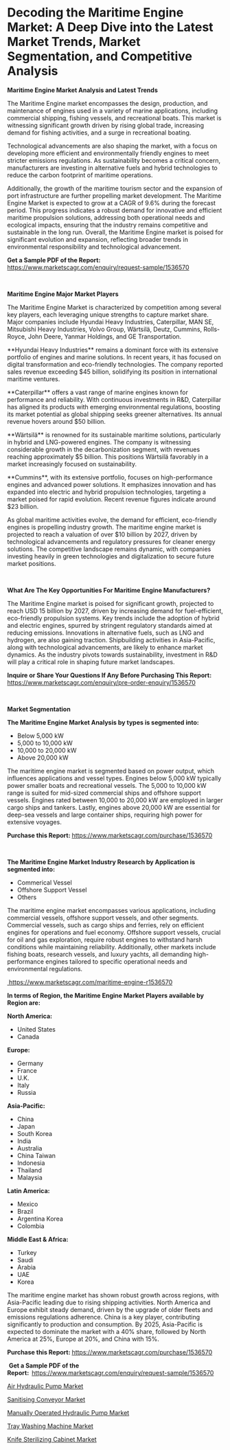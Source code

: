 <p><h1>Decoding the Maritime Engine Market: A Deep Dive into the Latest Market Trends, Market Segmentation, and Competitive Analysis</h1></p><p><strong>Maritime Engine Market Analysis and Latest Trends</strong></p>
<p><p>The Maritime Engine market encompasses the design, production, and maintenance of engines used in a variety of marine applications, including commercial shipping, fishing vessels, and recreational boats. This market is witnessing significant growth driven by rising global trade, increasing demand for fishing activities, and a surge in recreational boating. </p><p>Technological advancements are also shaping the market, with a focus on developing more efficient and environmentally friendly engines to meet stricter emissions regulations. As sustainability becomes a critical concern, manufacturers are investing in alternative fuels and hybrid technologies to reduce the carbon footprint of maritime operations. </p><p>Additionally, the growth of the maritime tourism sector and the expansion of port infrastructure are further propelling market development. The Maritime Engine Market is expected to grow at a CAGR of 9.6% during the forecast period. This progress indicates a robust demand for innovative and efficient maritime propulsion solutions, addressing both operational needs and ecological impacts, ensuring that the industry remains competitive and sustainable in the long run. Overall, the Maritime Engine market is poised for significant evolution and expansion, reflecting broader trends in environmental responsibility and technological advancement.</p></p>
<p><strong>Get a Sample PDF of the Report:&nbsp;</strong> <a href="https://www.marketscagr.com/enquiry/request-sample/1536570?utm_campaign=1905&utm_medium=2&utm_source=Github&utm_content=ia&utm_term=11042025&utm_id=maritime-engine">https://www.marketscagr.com/enquiry/request-sample/1536570</a></p>
<p>&nbsp;</p>
<p><strong>Maritime Engine Major Market Players</strong></p>
<p><p>The Maritime Engine Market is characterized by competition among several key players, each leveraging unique strengths to capture market share. Major companies include Hyundai Heavy Industries, Caterpillar, MAN SE, Mitsubishi Heavy Industries, Volvo Group, Wärtsilä, Deutz, Cummins, Rolls-Royce, John Deere, Yanmar Holdings, and GE Transportation.</p><p>**Hyundai Heavy Industries** remains a dominant force with its extensive portfolio of engines and marine solutions. In recent years, it has focused on digital transformation and eco-friendly technologies. The company reported sales revenue exceeding $45 billion, solidifying its position in international maritime ventures.</p><p>**Caterpillar** offers a vast range of marine engines known for performance and reliability. With continuous investments in R&D, Caterpillar has aligned its products with emerging environmental regulations, boosting its market potential as global shipping seeks greener alternatives. Its annual revenue hovers around $50 billion.</p><p>**Wärtsilä** is renowned for its sustainable maritime solutions, particularly in hybrid and LNG-powered engines. The company is witnessing considerable growth in the decarbonization segment, with revenues reaching approximately $5 billion. This positions Wärtsilä favorably in a market increasingly focused on sustainability.</p><p>**Cummins**, with its extensive portfolio, focuses on high-performance engines and advanced power solutions. It emphasizes innovation and has expanded into electric and hybrid propulsion technologies, targeting a market poised for rapid evolution. Recent revenue figures indicate around $23 billion.</p><p>As global maritime activities evolve, the demand for efficient, eco-friendly engines is propelling industry growth. The maritime engine market is projected to reach a valuation of over $10 billion by 2027, driven by technological advancements and regulatory pressures for cleaner energy solutions. The competitive landscape remains dynamic, with companies investing heavily in green technologies and digitalization to secure future market positions.</p></p>
<p>&nbsp;</p>
<p><strong>What Are The Key Opportunities For Maritime Engine Manufacturers?</strong></p>
<p><p>The Maritime Engine market is poised for significant growth, projected to reach USD 15 billion by 2027, driven by increasing demand for fuel-efficient, eco-friendly propulsion systems. Key trends include the adoption of hybrid and electric engines, spurred by stringent regulatory standards aimed at reducing emissions. Innovations in alternative fuels, such as LNG and hydrogen, are also gaining traction. Shipbuilding activities in Asia-Pacific, along with technological advancements, are likely to enhance market dynamics. As the industry pivots towards sustainability, investment in R&D will play a critical role in shaping future market landscapes.</p></p>
<p><strong>Inquire or Share Your Questions If Any Before Purchasing This Report:</strong> <a href="https://www.marketscagr.com/enquiry/pre-order-enquiry/1536570?utm_campaign=1905&utm_medium=2&utm_source=Github&utm_content=ia&utm_term=11042025&utm_id=maritime-engine">https://www.marketscagr.com/enquiry/pre-order-enquiry/1536570</a></p>
<p>&nbsp;</p>
<p><strong>Market Segmentation</strong></p>
<p><strong>The Maritime Engine Market Analysis by types is segmented into:</strong></p>
<p><ul><li>Below 5,000 kW</li><li>5,000 to 10,000 kW</li><li>10,000 to 20,000 kW</li><li>Above 20,000 kW</li></ul></p>
<p><p>The maritime engine market is segmented based on power output, which influences applications and vessel types. Engines below 5,000 kW typically power smaller boats and recreational vessels. The 5,000 to 10,000 kW range is suited for mid-sized commercial ships and offshore support vessels. Engines rated between 10,000 to 20,000 kW are employed in larger cargo ships and tankers. Lastly, engines above 20,000 kW are essential for deep-sea vessels and large container ships, requiring high power for extensive voyages.</p></p>
<p><strong>Purchase this Report:&nbsp;</strong><a href="https://www.marketscagr.com/purchase/1536570?utm_campaign=1905&utm_medium=2&utm_source=Github&utm_content=ia&utm_term=11042025&utm_id=maritime-engine">https://www.marketscagr.com/purchase/1536570</a></p>
<p>&nbsp;</p>
<p><strong>The Maritime Engine Market Industry Research by Application is segmented into:</strong></p>
<p><ul><li>Commerical Vessel</li><li>Offshore Support Vessel</li><li>Others</li></ul></p>
<p><p>The maritime engine market encompasses various applications, including commercial vessels, offshore support vessels, and other segments. Commercial vessels, such as cargo ships and ferries, rely on efficient engines for operations and fuel economy. Offshore support vessels, crucial for oil and gas exploration, require robust engines to withstand harsh conditions while maintaining reliability. Additionally, other markets include fishing boats, research vessels, and luxury yachts, all demanding high-performance engines tailored to specific operational needs and environmental regulations.</p></p>
<p><a href="https://www.marketscagr.com/maritime-engine-r1536570?utm_campaign=1905&utm_medium=2&utm_source=Github&utm_content=ia&utm_term=11042025&utm_id=maritime-engine">&nbsp;https://www.marketscagr.com/maritime-engine-r1536570</a></p>
<p><strong>In terms of Region, the Maritime Engine Market Players available by Region are:</strong></p>
<p>
    <p> <strong> North America: </strong>
        <ul>
            <li>United States</li>
            <li>Canada</li>
        </ul>
        </p> 
    <p> <strong> Europe: </strong>
        <ul>
            <li>Germany</li>
            <li>France</li>
            <li>U.K.</li>
            <li>Italy</li>
            <li>Russia</li>
        </ul>
        </p> 
    <p> <strong> Asia-Pacific: </strong>
        <ul>
            <li>China</li>
            <li>Japan</li>
            <li>South Korea</li>
            <li>India</li>
            <li>Australia</li>
            <li>China Taiwan</li>
            <li>Indonesia</li>
            <li>Thailand</li>
            <li>Malaysia</li>
        </ul>
        </p> 
    <p> <strong> Latin America: </strong>
        <ul>
            <li>Mexico</li>
            <li>Brazil</li>
            <li>Argentina Korea</li>
            <li>Colombia</li>
        </ul>
        </p> 
    <p> <strong> Middle East & Africa: </strong>
        <ul>
            <li>Turkey</li>
            <li>Saudi</li>
            <li>Arabia</li>
            <li>UAE</li>
            <li>Korea</li>
        </ul>
    </p>
    </p>
<p><p>The maritime engine market has shown robust growth across regions, with Asia-Pacific leading due to rising shipping activities. North America and Europe exhibit steady demand, driven by the upgrade of older fleets and emissions regulations adherence. China is a key player, contributing significantly to production and consumption. By 2025, Asia-Pacific is expected to dominate the market with a 40% share, followed by North America at 25%, Europe at 20%, and China with 15%.</p></p>
<p><strong>Purchase this Report: </strong><a href="https://www.marketscagr.com/purchase/1536570?utm_campaign=1905&utm_medium=2&utm_source=Github&utm_content=ia&utm_term=11042025&utm_id=maritime-engine">https://www.marketscagr.com/purchase/1536570</a></p>
<p>&nbsp;<strong>Get a Sample PDF of the Report:&nbsp;&nbsp;</strong><a href="https://www.marketscagr.com/enquiry/request-sample/1536570?utm_campaign=1905&utm_medium=2&utm_source=Github&utm_content=ia&utm_term=11042025&utm_id=maritime-engine">https://www.marketscagr.com/enquiry/request-sample/1536570</a></p>
<p><strong></strong></p>
<p><p><a href="https://github.com/marfosamiko7/Market-Research-Report-List-1/blob/main/air-hydraulic-pump-market.md?utm_campaign=1905&utm_medium=2&utm_source=Github&utm_content=ia&utm_term=11042025&utm_id=maritime-engine">Air Hydraulic Pump Market</a></p><p><a href="https://github.com/shongranch73/Market-Research-Report-List-1/blob/main/sanitising-conveyor-market.md?utm_campaign=1905&utm_medium=2&utm_source=Github&utm_content=ia&utm_term=11042025&utm_id=maritime-engine">Sanitising Conveyor Market</a></p><p><a href="https://github.com/gierlravasty/Market-Research-Report-List-1/blob/main/manually-operated-hydraulic-pump-market.md?utm_campaign=1905&utm_medium=2&utm_source=Github&utm_content=ia&utm_term=11042025&utm_id=maritime-engine">Manually Operated Hydraulic Pump Market</a></p><p><a href="https://github.com/sakourkishev/Market-Research-Report-List-1/blob/main/tray-washing-machine-market.md?utm_campaign=1905&utm_medium=2&utm_source=Github&utm_content=ia&utm_term=11042025&utm_id=maritime-engine">Tray Washing Machine Market</a></p><p><a href="https://github.com/amourdeeks8j/Market-Research-Report-List-1/blob/main/knife-sterilizing-cabinet-market.md?utm_campaign=1905&utm_medium=2&utm_source=Github&utm_content=ia&utm_term=11042025&utm_id=maritime-engine">Knife Sterilizing Cabinet Market</a></p></p>
